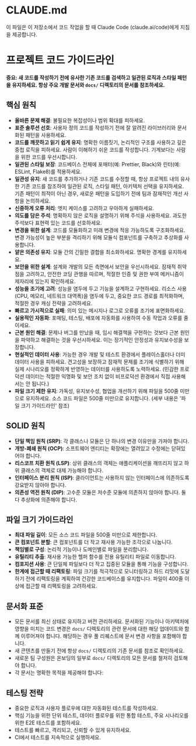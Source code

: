 # CLAUDE.md

이 파일은 이 저장소에서 코드 작업을 할 때 Claude Code (claude.ai/code)에게 지침을 제공합니다.

# 프로젝트 코드 가이드라인

**중요: 새 코드를 작성하기 전에 유사한 기존 코드를 검색하고 일관된 로직과 스타일 패턴을 유지하세요. 항상 주요 개발 문서와 `docs/` 디렉토리의 문서를 참조하세요.**

## 핵심 원칙

- **올바른 문제 해결**: 불필요한 복잡성이나 범위 확대를 피하세요.
- **표준 솔루션 선호**: 사용자 정의 코드를 작성하기 전에 잘 알려진 라이브러리와 문서화된 패턴을 사용하세요.
- **코드를 깨끗하고 읽기 쉽게 유지**: 명확한 이름짓기, 논리적인 구조를 사용하고 깊은 중첩 로직을 피하세요. 사람이 이해하기 쉬운 코드를 작성합니다. 기계보다는 사람을 위한 코드를 우선시합니다.
- **일관된 스타일 보장**: 코드베이스 전체에 포매터(예: Prettier, Black)와 린터(예: ESLint, Flake8)를 적용하세요.
- **일관성 유지**: 새 코드를 추가하거나 기존 코드를 수정할 때, 항상 프로젝트 내의 유사한 기존 코드를 참조하여 일관된 로직, 스타일 패턴, 아키텍처 선택을 유지하세요. 기존 패턴이 최적이 아닌 경우, 새로운 패턴을 도입하기 전에 팀과 잠재적인 개선 사항을 논의하세요.
- **신중하게 오류 처리**: 엣지 케이스를 고려하고 우아하게 실패하세요.
- **의도를 담은 주석**: 명확하지 않은 로직을 설명하기 위해 주석을 사용하세요. 과도한 주석보다 표현력 있는 코드를 선호하세요.
- **변경을 위한 설계**: 코드를 모듈화하고 미래 변경에 적응 가능하도록 구조화하세요. 변경 가능성이 높은 부분을 격리하기 위해 모듈식 컴포넌트를 구축하고 추상화를 사용합니다.
- **얕은 의존성 유지**: 모듈 간의 긴밀한 결합을 최소화하세요. 명확한 경계를 유지하세요.
- **보안을 위한 설계**: 설계와 개발의 모든 측면에서 보안을 우선시하세요. 잠재적 취약점을 고려하고, 안전한 코딩 관행을 따르며, 적절한 인증 및 권한 부여 메커니즘이 제자리에 있는지 확인하세요.
- **성능을 조기에 고려**: 성능을 염두에 두고 기능을 설계하고 구현하세요. 리소스 사용(CPU, 메모리, 네트워크 대역폭)을 염두에 두고, 중요한 코드 경로를 최적화하며, 적절한 경우 캐싱 전략을 고려하세요.
- **빠르고 가시적으로 실패**: 의미 있는 메시지나 로그로 오류를 조기에 표면화하세요.
- **실용적인 자동화**: 포매팅, 테스팅, 배포에 자동화를 사용하여 수동 작업과 오류를 줄이세요.
- **근본 원인 해결**: 문제나 버그를 만났을 때, 임시 해결책을 구현하는 것보다 근본 원인을 파악하고 해결하는 것을 우선시하세요. 이는 장기적인 안정성과 유지보수성을 보장합니다.
- **현실적인 데이터 사용**: 가능한 경우 개발 및 테스트 환경에서 플레이스홀더나 더미 데이터 사용을 피하세요. 견고성을 보장하고 잠재적 문제를 조기에 식별하기 위해 실제 시나리오를 정확하게 반영하는 데이터를 사용하도록 노력하세요. (민감한 프로덕션 데이터는 적절한 익명화 및 보안 조치 없이 비프로덕션 환경에서 직접 사용해서는 안 됩니다.)
- **파일 크기 제한 유지**: 가독성, 유지보수성, 협업을 개선하기 위해 파일을 500줄 미만으로 유지하세요. 소스 코드 파일은 500줄 미만으로 유지합니다. (세부 내용은 '파일 크기 가이드라인' 참조)

## SOLID 원칙

- **단일 책임 원칙 (SRP)**: 각 클래스나 모듈은 단 하나의 변경 이유만을 가져야 합니다.
- **개방-폐쇄 원칙 (OCP)**: 소프트웨어 엔티티는 확장에는 열려있고 수정에는 닫혀있어야 합니다.
- **리스코프 치환 원칙 (LSP)**: 상위 클래스의 객체는 애플리케이션을 깨뜨리지 않고 하위 클래스의 객체로 대체 가능해야 합니다.
- **인터페이스 분리 원칙 (ISP)**: 클라이언트는 사용하지 않는 인터페이스에 의존하도록 강요받지 않아야 합니다.
- **의존성 역전 원칙 (DIP)**: 고수준 모듈은 저수준 모듈에 의존하지 않아야 합니다. 둘 다 추상화에 의존해야 합니다.

## 파일 크기 가이드라인

- **최대 파일 길이**: 모든 소스 코드 파일을 500줄 미만으로 제한합니다.
- **큰 컴포넌트 분할**: 큰 컴포넌트를 더 작고 재사용 가능한 조각으로 나눕니다.
- **책임별로 구성**: 논리적 기능이나 도메인별로 파일을 분리합니다.
- **유틸리티 추출**: 재사용 가능한 헬퍼 함수를 전용 유틸리티 파일로 이동합니다.
- **컴포지션 사용**: 큰 단일체 파일보다 더 작고 집중된 모듈을 통해 기능을 구성합니다.
- **한계에 접근할 때 리팩토링**: 파일 크기를 적극적으로 모니터링하고 하드 리밋에 도달하기 전에 리팩토링을 계획하여 건강한 코드베이스를 유지합니다. 파일이 400줄 이상에 접근할 때 리팩토링을 고려하세요.

## 문서화 표준

- 모든 문서를 최신 상태로 유지하고 버전 관리하세요. 문서화된 기능이나 아키텍처에 영향을 미치는 코드 변경은 `docs/` 디렉토리의 관련 문서에 대한 해당 업데이트와 함께 이루어져야 합니다. 해당하는 경우 풀 리퀘스트에 문서 변경 사항을 포함해야 합니다.
- 새 콘텐츠를 만들기 전에 항상 `docs/` 디렉토리의 기존 문서를 참조로 확인하세요.
- 새로운 팀 구성원은 온보딩의 일부로 `docs/` 디렉토리의 모든 문서를 철저히 검토해야 합니다.
- 각 문서는 명확한 목적을 제공해야 합니다:

## 테스팅 전략

- 중요한 로직과 사용자 플로우에 대한 자동화된 테스트를 작성하세요.
- 핵심 기능을 위한 단위 테스트, 데이터 플로우를 위한 통합 테스트, 주요 시나리오를 위한 E2E 테스트를 포함하세요.
- 테스트를 빠르고, 격리되고, 신뢰할 수 있게 유지하세요.
- CI에서 테스트를 지속적으로 실행하세요.
